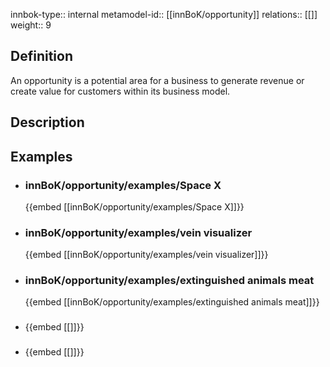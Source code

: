 
innbok-type:: internal
metamodel-id:: [[innBoK/opportunity]]
relations:: [[]]
weight:: 9

## Definition
An opportunity is a potential area for a business to generate revenue or create value for customers within its business model.
## Description
## Examples
- ### innBoK/opportunity/examples/Space X
	{{embed [[innBoK/opportunity/examples/Space X]]}}
- ### innBoK/opportunity/examples/vein visualizer
	{{embed [[innBoK/opportunity/examples/vein visualizer]]}}
- ### innBoK/opportunity/examples/extinguished animals meat
	{{embed [[innBoK/opportunity/examples/extinguished animals meat]]}}
- ### 
	{{embed [[]]}}
- ### 
	{{embed [[]]}}


